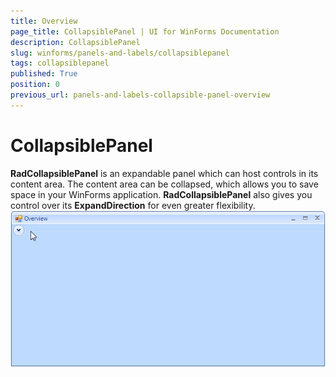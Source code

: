 ```yaml
---
title: Overview
page_title: CollapsiblePanel | UI for WinForms Documentation
description: CollapsiblePanel
slug: winforms/panels-and-labels/collapsiblepanel
tags: collapsiblepanel
published: True
position: 0
previous_url: panels-and-labels-collapsible-panel-overview
---
```


# CollapsiblePanel



__RadCollapsiblePanel__ is an expandable panel which can host controls in its content area. The content area can be collapsed, which allows you to save space in your WinForms application. __RadCollapsiblePanel__ also gives you control over its __ExpandDirection__ for even greater flexibility.<br>![panels-and-labels-collapsible-panel 001](images/panels-and-labels-collapsible-panel001.gif)
